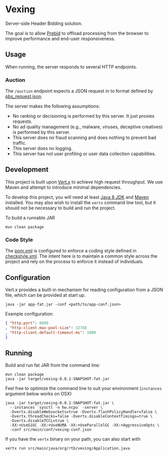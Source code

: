 # Vexing

Server-side Header Bidding solution.

The goal is to allow [Prebid](http://prebid.org/) to offload processing from the
browser to improve performance and end-user responsiveness.


## Usage

When running, the server responds to several HTTP endpoints.

### Auction

The `/auction` endpoint expects a JSON request in to format defined by
[pbs_request.json](https://github.com/prebid/prebid-server/blob/master/static/pbs_request.json).

The server makes the following assumptions:
- No ranking or decisioning is performed by this server. It just proxies
requests.
- No ad quality management (e.g., malware, viruses, deceptive creatives) is
performed by this server.
- This server does no fraud scanning and does nothing to prevent bad traffic.
- This server does no logging.
- This server has not user profiling or user data collection capabilities.


## Development

This project is built upon [Vert.x](http://vertx.io/) to achieve high request
throughput. We use Maven and attempt to introduce minimal dependencies.

To develop this project, you will need at least
[Java 8 JDK](http://www.oracle.com/technetwork/java/javase/downloads/index.html)
and [Maven](https://maven.apache.org/) installed.
You may also wish to install the `vertx` command line tool, but it should not be
necessary to build and run the project.

To build a runnable JAR
```shell
mvn clean package
```


### Code Style

The [pom.xml](pom.xml) is configured to enforce a coding style defined in
[checkstyle.xml](checkstyle.xml). The intent here is to maintain a common style
across the project and rely on the process to enforce it instead of individuals.


## Configuration

Vert.x provides a built-in mechanism for reading configuration from a JSON file,
which can be provided at start up.
```shell
java -jar app-fat.jar -conf <path/to/app-conf.json>
```

Example configuration:
```json
{ "http.port": 8080
, "http-client.max-pool-size": 32768
, "http-client.default-timeout-ms": 1000
}
```


## Running

Build and run fat JAR from the command line:
```shell
mvn clean package
java -jar target/vexing-0.0.1-SNAPSHOT-fat.jar
```

Feel free to optimize the command line to suit your environment
(`instances` argument below works on OSX)
```shell
java -jar target/vexing-0.0.1-SNAPSHOT-fat.jar \
  --instances `sysctl -n hw.ncpu` -server \
  -Dvertx.disableWebsockets=true -Dvertx.flashPolicyHandler=false \
  -Dvertx.threadChecks=false -Dvertx.disableContextTimings=true \
  -Dvertx.disableTCCL=true \
  -XX:+UseG1GC -XX:+UseNUMA -XX:+UseParallelGC -XX:+AggressiveOpts \
  -conf src/main/conf/vexing-conf.json
```

If you have the `vertx` binary on your path, you can also start with
```shell
vertx run src/main/java/org/rtb/vexing/Application.java
```
